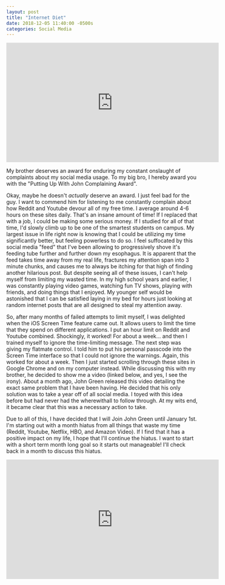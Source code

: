 ```yaml
---
layout: post
title: "Internet Diet"
date: 2018-12-05 11:40:00 -0500s
categories: Social Media
---
```


<iframe width="560" height="315" src="https://www.youtube.com/embed/5zlYoOmoH5U" frameborder="0" allow="accelerometer; autoplay; encrypted-media; gyroscope; picture-in-picture" allowfullscreen></iframe>

My brother deserves an award for enduring my constant onslaught of complaints about my social media usage. To my big bro, I hereby award you with the "Putting Up With John Complaining Award".

Okay, maybe he doesn't *actually* deserve an award. I just feel bad for the guy. I want to commend him for listening to me constantly complain about how Reddit and Youtube devour all of my free time. I average around 4-6 hours on these sites daily. That's an insane amount of time! If I replaced that with a job, I could be making some serious money. If I studied for all of that time, I'd slowly climb up to be one of the smartest students on campus. My largest issue in life right now is knowing that I could be utilizing my time significantly better, but feeling powerless to do so. I feel suffocated by this social media "feed" that I've been allowing to progressively shove it's feeding tube further and further down my esophagus. It is apparent that the feed takes time away from my real life, fractures my attention span into 3 minute chunks, and causes me to always be itching for that high of finding another hilarious post. But despite seeing all of these issues, I can't help myself from limiting my wasted time. In my high school years and earlier, I was constantly playing video games, watching fun TV shows, playing with friends, and doing things that I enjoyed. My younger self would be astonished that I can be satisfied laying in my bed for hours just looking at random internet posts that are all designed to steal my attention away.

So, after many months of failed attempts to limit myself, I was delighted when the iOS Screen Time feature came out. It allows users to limit the time that they spend on different applications. I put an hour limit on Reddit and Youtube combined. Shockingly, it worked! For about a week... and then I trained myself to ignore the time-limiting message. The next step was giving my flatmate control. I told him to put his personal passcode into the Screen Time interface so that I could not ignore the warnings. Again, this worked for about a week. Then I just started scrolling through these sites in Google Chrome and on my computer instead. While discussing this with my brother, he decided to show me a video (linked below, and yes, I see the irony). About a month ago, John Green released this video detailing the exact same problem that I have been having. He decided that his only solution was to take a year off of all social media. I toyed with this idea before but had never had the wherewithall to follow through. At my wits end, it became clear that this was a necessary action to take.

Due to all of this, I have decided that I will Join John Green until January 1st. I'm starting out with a month hiatus from all things that waste my time (Reddit, Youtube, Netflix, HBO, and Amazon Video). If I find that it has a positive impact on my life, I hope that I'll continue the hiatus. I want to start with a short term month long goal so it starts out manageable! I'll check back in a month to discuss this hiatus.

<iframe width="560" height="315" src="https://www.youtube.com/embed/5zlYoOmoH5U" frameborder="0" allow="accelerometer; autoplay; encrypted-media; gyroscope; picture-in-picture" allowfullscreen></iframe>

